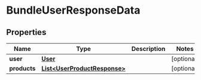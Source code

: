 

# BundleUserResponseData

## Properties

Name | Type | Description | Notes
------------ | ------------- | ------------- | -------------
**user** | [**User**](User.md) |  |  [optional]
**products** | [**List&lt;UserProductResponse&gt;**](UserProductResponse.md) |  |  [optional]



